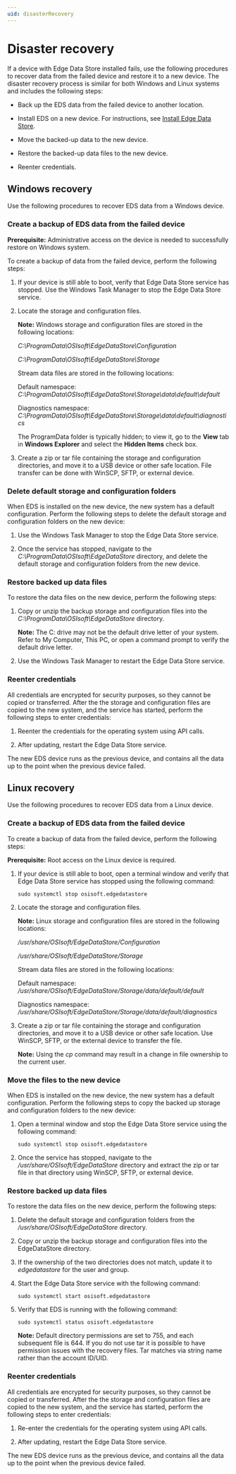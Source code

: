 ```yaml
---
uid: disasterRecovery
---
```


# Disaster recovery

If a device with Edge Data Store installed fails, use the following procedures to recover data from the failed device and restore it to a new device. The disaster recovery process is similar for both Windows and Linux systems and includes the following steps:

- Back up the EDS data from the failed device to another location.

- Install EDS on a new device. For instructions, see [Install Edge Data Store](xref:InstallEdgeDataStore).

- Move the backed-up data to the new device.

- Restore the backed-up data files to the new device.

- Reenter credentials.

## Windows recovery

Use the following procedures to recover EDS data from a Windows device.

### Create a backup of EDS data from the failed device

**Prerequisite:** Administrative access on the device is needed to successfully restore on Windows system.

To create a backup of data from the failed device, perform the following steps:

1. If your device is still able to boot, verify that Edge Data Store service has stopped. Use the Windows Task Manager to stop the Edge Data Store service.

2. Locate the storage and configuration files.

   **Note:** Windows storage and configuration files are stored in the following locations:
   
	_C:\ProgramData\OSIsoft\EdgeDataStore\Configuration_
   
	_C:\ProgramData\OSIsoft\EdgeDataStore\Storage_

	Stream data files are stored in the following locations:

	Default namespace: _C:\ProgramData\OSIsoft\EdgeDataStore\Storage\data\default\default_
	
    Diagnostics namespace: _C:\ProgramData\OSIsoft\EdgeDataStore\Storage\data\default\diagnostics_
   
	The ProgramData folder is typically hidden; to view it, go to the **View** tab in **Windows Explorer** and select the **Hidden Items** check box.

3. Create a zip or tar file containing the storage and configuration directories, and move it to a USB device or other safe location. File transfer can be done with WinSCP, SFTP, or external device.

### Delete default storage and configuration folders

When EDS is installed on the new device, the new system has a default configuration. Perform the following steps to delete the default storage and configuration folders on the new device:

1. Use the Windows Task Manager to stop the Edge Data Store service.	

2. Once the service has stopped, navigate to the _C:\ProgramData\OSIsoft\EdgeDataStore_ directory, and delete the default storage and configuration folders from the new device.

### Restore backed up data files

To restore the data files on the new device, perform the following steps:

1. Copy or unzip the backup storage and configuration files into the _C:\ProgramData\OSIsoft\EdgeDataStore_ directory.

   **Note:** The C: drive may not be the default drive letter of your system. Refer to My Computer, This PC, or open a command prompt to verify the default drive letter.

2. Use the Windows Task Manager to restart the Edge Data Store service.

### Reenter credentials

All credentials are encrypted for security purposes, so they cannot be copied or transferred. After the the storage and configuration files are copied to the new system, and the service has started, perform the following steps to enter credentials:

1. Reenter the credentials for the operating system using API calls. 

2. After updating, restart the Edge Data Store service. 
	
The new EDS device runs as the previous device, and contains all the data up to the point when the previous device failed.

## Linux recovery

Use the following procedures to recover EDS data from a Linux device.

### Create a backup of EDS data from the failed device

To create a backup of data from the failed device, perform the following steps:

**Prerequisite:** Root access on the Linux device is required.

1. If your device is still able to boot, open a terminal window and verify that Edge Data Store service has stopped using the following command: 

	  ```
	  sudo systemctl stop osisoft.edgedatastore
	  ```

2. Locate the storage and configuration files.

   **Note:** Linux storage and configuration files are stored in the following locations:
	
	_/usr/share/OSIsoft/EdgeDataStore/Configuration_
	
	_/usr/share/OSIsoft/EdgeDataStore/Storage_

	Stream data files are stored in the following locations:

	Default namespace: _/usr/share/OSIsoft/EdgeDataStore/Storage/data/default/default_

    Diagnostics namespace: _/usr/share/OSIsoft/EdgeDataStore/Storage/data/default/diagnostics_

3. Create a zip or tar file containing the storage and configuration directories, and move it to a USB device or other safe location. Use WinSCP, SFTP, or the external device to transfer the file.

   **Note:** Using the _cp_ command may result in a change in file ownership to the current user. 

### Move the files to the new device

When EDS is installed on the new device, the new system has a default configuration. Perform the following steps to copy the backed up storage and configuration folders to the new device: 

1. Open a terminal window and stop the Edge Data Store service using the following command:

	  ```
	  sudo systemctl stop osisoft.edgedatastore
	  ```

2. Once the service has stopped, navigate to the _/usr/share/OSIsoft/EdgeDataStore_ directory and extract the zip or tar file in that directory using WinSCP, SFTP, or external device.

### Restore backed up data files

To restore the data files on the new device, perform the following steps:

1. Delete the default storage and configuration folders from the _/usr/share/OSIsoft/EdgeDataStore_ directory.

2. Copy or unzip the backup storage and configuration files into the EdgeDataStore directory.

3. If the ownership of the two directories does not match, update it to _edgedatastore_ for the user and group. 

4. Start the Edge Data Store service with the following command:

	  ```
	  sudo systemctl start osisoft.edgedatastore
	  ```

5. Verify that EDS is running with the following command:

	  ```
	  sudo systemctl status osisoft.edgedatastore
	  ```

   **Note:** Default directory permissions are set to 755, and each subsequent file is 644. If you do not use tar it is possible to have permission issues with the recovery files. Tar matches via string name rather than the account ID/UID.
 
### Reenter credentials

All credentials are encrypted for security purposes, so they cannot be copied or transferred. After the the storage and configuration files are copied to the new system, and the service has started, perform the following steps to enter credentials:

1. Re-enter the credentials for the operating system using API calls. 

2. After updating, restart the Edge Data Store service. 

The new EDS device runs as the previous device, and contains all the data up to the point when the previous device failed.
